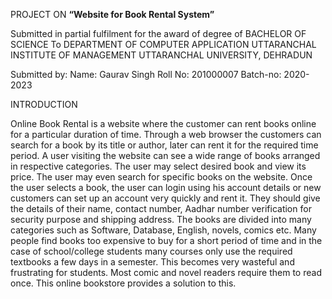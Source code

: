 PROJECT ON **“Website for Book Rental System”**

Submitted in partial fulfilment for the award of degree of BACHELOR OF SCIENCE To DEPARTMENT OF COMPUTER APPLICATION
UTTARANCHAL INSTITUTE OF MANAGEMENT UTTARANCHAL UNIVERSITY, DEHRADUN

Submitted by:
Name: Gaurav Singh Roll No: 201000007 Batch-no: 2020- 2023

INTRODUCTION

Online Book Rental is a website where the customer can rent books online for a particular duration of time. Through a
web browser the customers can search for a book by its title or author, later can rent it for the required time period.
A user visiting the website can see a wide range of books arranged in respective categories. The user may select desired
book and view its price. The user may even search for specific books on the website. Once the user selects a book, the
user can login using his account details or new customers can set up an account very quickly and rent it. They should
give the details of their name, contact number, Aadhar number verification for security purpose and shipping address.
The books are divided into many categories such as Software, Database, English, novels, comics etc. Many people find
books too expensive to buy for a short period of time and in the case of school/college students many courses only use
the required textbooks a few days in a semester. This becomes very wasteful and frustrating for students. Most comic and
novel readers require them to read once. This online bookstore provides a solution to this.
